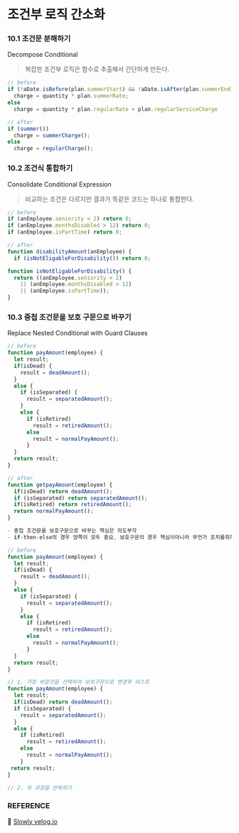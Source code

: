 # 조건부 로직 간소화

### 10.1 조건문 분해하기
Decompose Conditional

>복잡한 조건부 로직은 함수로 추출해서 간단하게 만든다.

```javascript
// before
if (!aDate.isBefore(plan.summerStart) && !aDate.isAfter(plan.summerEnd))
  charge = quantity * plan.summerRate;
else
  charge = quantity * plan.regularRate + plan.regularServiceCharge

// after
if (summer())
  charge = summerCharge();
else
  charge = regularCharge();
```

### 10.2 조건식 통합하기
Consolidate Conditional Expression

>비교하는 조건은 다르지만 결과가 똑같은 코드는 하나로 통합한다.

```javascript
// before
if (anEmployee.seniority < 2) return 0;
if (anEmployee.monthsDisabled > 12) return 0;
if (anEmployee.isPartTime) return 0;

// after
function disabilityAmount(anEmployee) {
  if (isNotEligableForDisability()) return 0;

function isNotEligableForDisability() {
  return ((anEmployee.seniority < 2)
    || (anEmployee.monthsDisabled > 12)
    || (anEmployee.isPartTime));
}
```

### 10.3 중첩 조건문을 보호 구문으로 바꾸기
Replace Nested Conditional with Guard Clauses

>

```javascript
// before
function payAmount(employee) {
  let result;
  if(isDead) {
    result = deadAmount();
  }
  else {
    if (isSeparated) {
      result = separatedAmount();
    }
    else {
      if (isRetired)
        result = retiredAmount();
      else
        result = normalPayAmount();
      }
  }
  return result;
}

// after
function getpayAmount(employee) {
  if(isDead) return deadAmount();
  if (isSeparated) return separatedAmount();
  if(isRetired) return retiredAmount();
  return normalPayAmount();
}

- 중첩 조건문을 보호구문으로 바꾸는 핵심은 의도부각
- if-then-else의 경우 양쪽이 모두 중요, 보호구문의 경우 핵심이아니라 무언가 조치를취하고 빠져나온다는 느낌.

// before
function payAmount(employee) {
  let result;
  if(isDead) {
    result = deadAmount();
  }
  else {
    if (isSeparated) {
      result = separatedAmount();
    }
    else {
      if (isRetired)
        result = retiredAmount();
      else
        result = normalPayAmount();
      }
  }
  return result;
}

// 1. 가장 바깥것을 선택하여 보호구문으로 변경후 테스트
function payAmount(employee) {
  let result;
  if(isDead) return deadAmount();
  if (isSeparated) {
    result = separatedAmount();
  }
  else {
    if (isRetired)
      result = retiredAmount();
    else
      result = normalPayAmount();
    }
 return result;
}

// 2. 위 과정을 반복하기
```






### REFERENCE
📖 [Slowly velog.io](https://velog.io/@billion109/%EB%A6%AC%ED%8C%A9%ED%84%B0%EB%A7%81-10.-%EC%A1%B0%EA%B1%B4%EB%B6%80-%EB%A1%9C%EC%A7%81-%EA%B0%84%EC%86%8C%ED%99%94)

